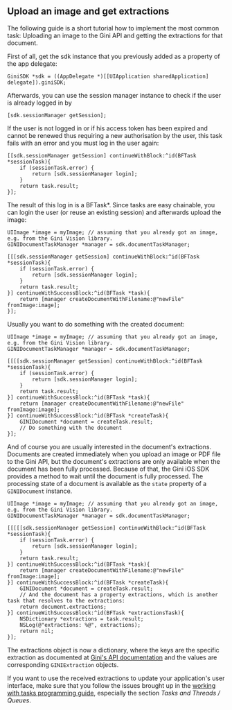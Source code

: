Upload an image and get extractions
-----------------------------------

The following guide is a short tutorial how to implement the most common task: Uploading an image to the Gini API and
getting the extractions for that document.

First of all, get the sdk instance that you previously added as a property of the app delegate: 

    GiniSDK *sdk = ((AppDelegate *)[[UIApplication sharedApplication] delegate]).giniSDK;
    
Afterwards, you can use the session manager instance to check if the user is already logged in by 

    [sdk.sessionManager getSession];

If the user is not logged in or if his access token has been expired and cannot be renewed thus requiring a new
authorisation by the user, this task fails with an error and you must log in the user again:

    [[sdk.sessionManager getSession] continueWithBlock:^id(BFTask *sessionTask){
        if (sessionTask.error) {
            return [sdk.sessionManager login];
        }
        return task.result;
    }];

The result of this log in is a BFTask*. Since tasks are easy chainable, you can login the user (or reuse an existing
session) and afterwards upload the image:

    UIImage *image = myImage; // assuming that you already got an image, e.g. from the Gini Vision library.
    GINIDocumentTaskManager *manager = sdk.documentTaskManager;

    [[[sdk.sessionManager getSession] continueWithBlock:^id(BFTask *sessionTask){
        if (sessionTask.error) {
            return [sdk.sessionManager login];
        }
        return task.result;
    }] continueWithSuccessBlock:^id(BFTask *task){
        return [manager createDocumentWithFilename:@"newFile" fromImage:image];
    }];

Usually you want to do something with the created document:
 
    UIImage *image = myImage; // assuming that you already got an image, e.g. from the Gini Vision library.
    GINIDocumentTaskManager *manager = sdk.documentTaskManager;
    
    [[[[sdk.sessionManager getSession] continueWithBlock:^id(BFTask *sessionTask){
        if (sessionTask.error) {
            return [sdk.sessionManager login];
        }
        return task.result;
    }] continueWithSuccessBlock:^id(BFTask *task){
        return [manager createDocumentWithFilename:@"newFile" fromImage:image];
    }] continueWithSuccessBlock:^id(BFTask *createTask){
        GINIDocument *document = createTask.result;
        // Do something with the document
    }];

And of course you are usually interested in the document's extractions. Documents are created immediately when you
upload an image or PDF file to the Gini API, but the document's extractions are only available when the document has 
been fully processed. Because of that, the Gini iOS SDK provides a method to wait until the document is fully processed.
The processing state of a document is available as the `state` property of a `GINIDocument` instance.

    UIImage *image = myImage; // assuming that you already got an image, e.g. from the Gini Vision library.
    GINIDocumentTaskManager *manager = sdk.documentTaskManager;

    [[[[[sdk.sessionManager getSession] continueWithBlock:^id(BFTask *sessionTask){
        if (sessionTask.error) {
            return [sdk.sessionManager login];
        }
        return task.result;
    }] continueWithSuccessBlock:^id(BFTask *task){
        return [manager createDocumentWithFilename:@"newFile" fromImage:image];
    }] continueWithSuccessBlock:^id(BFTask *createTask){
        GINIDocument *document = createTask.result;
        // And the document has a property extractions, which is another task that resolves to the extractions:
        return document.extractions;
    }] continueWithSuccessBlock:^id(BFTask *extractionsTask){
        NSDictionary *extractions = task.result;
        NSLog(@"extractions: %@", extractions);
        return nil;
    }];
    
The extractions object is now a dictionary, where the keys are the specific extraction as documented at 
[Gini's API documentation](http://developer.gini.net/gini-api/html/document_extractions.html#available-specific-extractions) and the values are
corresponding `GINIExtraction` objects.

If you want to use the received extractions to update your application's user interface, make sure that you follow the
issues brought up in the [working with tasks programming guide](2.%20Working%20with%20tasks.html), especially the section
*Tasks and Threads / Queues*.
